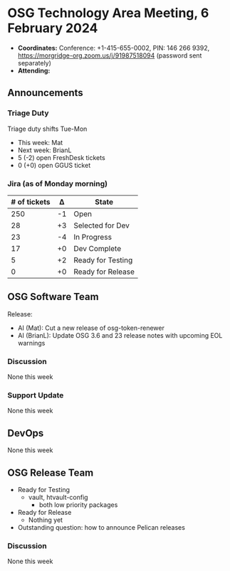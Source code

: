 # OSG Technology Area Meeting, 6 February 2024

-   **Coordinates:** Conference: +1-415-655-0002, PIN: 146 266 9392,
    <https://morgridge-org.zoom.us/j/91987518094> (password sent separately)
-   **Attending:**

## Announcements

### Triage Duty

Triage duty shifts Tue-Mon

-   This week: Mat
-   Next week: BrianL
-   5 (-2) open FreshDesk tickets
-   0 (+0) open GGUS ticket

### Jira (as of Monday morning)

| # of tickets | &Delta; | State             |
|--------------|---------|-------------------|
| 250          | -1      | Open              |
| 28           | +3      | Selected for Dev  |
| 23           | -4      | In Progress       |
| 17           | +0      | Dev Complete      |
| 5            | +2      | Ready for Testing |
| 0            | +0      | Ready for Release |

## OSG Software Team

Release:
-   AI (Mat): Cut a new release of osg-token-renewer
-   AI (BrianL): Update OSG 3.6 and 23 release notes with upcoming EOL warnings

### Discussion

None this week

### Support Update

None this week

## DevOps

None this week

## OSG Release Team

-   Ready for Testing
    -   vault, htvault-config
        - both low priority packages
-   Ready for Release
    -   Nothing yet
-   Outstanding question: how to announce Pelican releases

### Discussion

None this week
